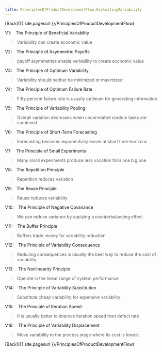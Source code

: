 ```yaml
---
title: PrinciplesOfProductDevelopmentFlow.ExploitingVariability
---
```

[Back]({{ site.pagesurl }}/PrinciplesOfProductDevelopmentFlow)

V1:    The Principle of Beneficial Variability 
> Variability can create economic value

V2:    The Principle of Asymmetric Payoffs 
> payoff asymmetries enable variability to create economic value

V3:    The Principle of Optimum Variability 
> Variability should neither be minimized or maximized

V4:    The Principle of Optimum Failure Rate 
> Fifty percent failure rate is usually optimum for generating information

V5:    The Principle of Variability Pooling 
> Overall variation decreases when uncorrelated random tasks are combined

V6:    The Principle of Short-Term Forecasting 
> Forecasting becomes exponentially easier at short time-horizons

V7:    The Principle of Small Experiments 
> Many small experiments produce less variation than one big one

V8:    The Repetition Principle 
> Repetition reduces variation

V9:    The Reuse Principle 
> Reuse reduces variability

V10:    The Principle of Negative Covariance
> We can reduce variance by applying a counterbalancing effect

V11:    The Buffer Principle 
> Buffers trade money for variability reduction

V12:    The Principle of Variability Consequence 
> Reducing consequences is usually the best way to reduce the cost of variability

V13:    The Nonlinearity Principle 
> Operate in the linear range of system performance

V14:    The Principle of Variability Substitution 
> Substitute cheap variability for expensive variability

V15:    The Principle of Iteration Speed 
> It is usually better to improve iteration speed than defect rate

V16:    The Principle of Variability Displacement
> Move variability to the process stage where its cost is lowest

[Back]({{ site.pagesurl }}/PrinciplesOfProductDevelopmentFlow)

